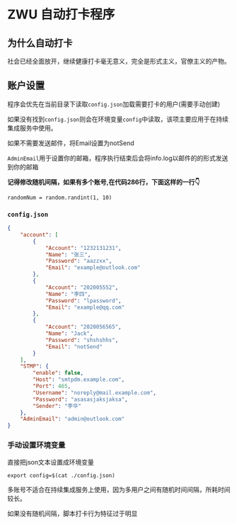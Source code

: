 # ZWU 自动打卡程序

## 为什么自动打卡

社会已经全面放开，继续健康打卡毫无意义，完全是形式主义，官僚主义的产物。

## 账户设置

程序会优先在当前目录下读取`config.json`加载需要打卡的用户(需要手动创建)

如果没有找到`config.json`则会在环境变量`config`中读取，该项主要应用于在持续集成服务中使用。

如果不需要发送邮件，将Email设置为notSend

`AdminEmail`用于设置你的邮箱，程序执行结束后会将info.log以邮件的的形式发送到你的邮箱

**记得修改随机间隔，如果有多个账号,在代码286行，下面这样的一行👇**

`randomNum = random.randint(1, 10)`

### `config.json`

```json
{
    "account": [
        {
            "Account": "1232131231",
            "Name": "张三",
            "Password": "aazzxx",
            "Email": "example@outlook.com"
        },
        {
            "Account": "202005552",
            "Name": "李四",
            "Password": "lpassword",
            "Email": "example@qq.com"
        },
        {
            "Account": "2020056565",
            "Name": "Jack",
            "Password": "shshshhs",
            "Email": "notSend"
        }
    ],
    "STMP": {
        "enable": false,
        "Host": "smtpdm.example.com",
        "Port": 465,
        "Username": "noreply@mail.example.com",
        "Password": "asasasjaksjaksa",
        "Sender": "李华"
    },
    "AdminEmail": "admin@outlook.com"
}

```

### 手动设置环境变量

直接把json文本设置成环境变量

```shell
export config=$(cat ./config.json)
```

多账号不适合在持续集成服务上使用，因为多用户之间有随机时间间隔，所耗时间较长。

如果没有随机间隔，脚本打卡行为特征过于明显
